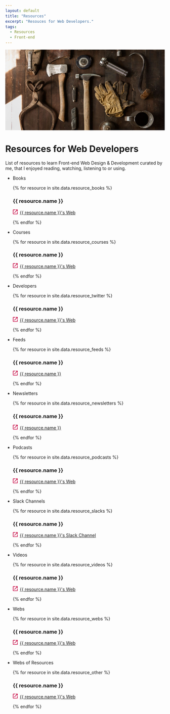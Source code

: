 ```yaml
---
layout: default
title: "Resources"
excerpt: "Resouces for Web Developers."
tags:
  - Resources
  - Front-end
---
```

<div class="header-section">
  <img src="/images/section-resources.jpg" alt="Photography by Todd Quackenbush" />
  <h1 class="header-section__h1">Resources for Web Developers</h1>
</div>

List of resources to learn Front-end Web Design & Development curated by me, that I enjoyed reading, watching, listening to or using.

<ul class="reset-bullet">
  <li class="resource  container">
    <p id="books" class="resource__type">Books</p>
    {% for resource in site.data.resource_books %}
        <h3 class="resource__h3">{{ resource.name }}</h3>
        <p class="resource__url">
            <svg style="width:15px;height:15px; margin-right: 3px;" xmlns="http://www.w3.org/2000/svg" viewBox="-187 61.7 24 24">
                <path fill="#C5003E" d="M-172.3 61.7v2.7h4.8l-13.1 13.1 1.9 1.9 13.1-13.1v4.8h2.7v-9.3m-2.8 21.3h-18.7V64.4h9.3v-2.7h-9.3c-1.5 0-2.7 1.2-2.7 2.7v18.7c0 1.5 1.2 2.7 2.7 2.7h18.7c1.5 0 2.7-1.2 2.7-2.7v-9.3h-2.7v9.3z"/>
            </svg>
            <a href="{{ resource.url }}" target="_blank">{{ resource.name }}'s Web</a>
        </p>
    {% endfor %}
  </li>
  <li class="resource  container">
    <p class="resource__type">Courses</p>
    {% for resource in site.data.resource_courses %}
        <h3 class="resource__h3">{{ resource.name }}</h3>
        <p class="resource__url">
            <svg style="width:15px;height:15px; margin-right: 3px;" xmlns="http://www.w3.org/2000/svg" viewBox="-187 61.7 24 24">
                <path fill="#C5003E" d="M-172.3 61.7v2.7h4.8l-13.1 13.1 1.9 1.9 13.1-13.1v4.8h2.7v-9.3m-2.8 21.3h-18.7V64.4h9.3v-2.7h-9.3c-1.5 0-2.7 1.2-2.7 2.7v18.7c0 1.5 1.2 2.7 2.7 2.7h18.7c1.5 0 2.7-1.2 2.7-2.7v-9.3h-2.7v9.3z"/>
            </svg>
            <a href="{{ resource.url }}" target="_blank">{{ resource.name }}'s Web</a>
        </p>
    {% endfor %}
  </li>
  <li class="resource  container">
    <p class="resource__type">Developers</p>
    {% for resource in site.data.resource_twitter %}
        <h3 class="resource__h3">{{ resource.name }}</h3>
        <p class="resource__url">
            <svg style="width:15px;height:15px; margin-right: 3px;" xmlns="http://www.w3.org/2000/svg" viewBox="-187 61.7 24 24">
                <path fill="#C5003E" d="M-172.3 61.7v2.7h4.8l-13.1 13.1 1.9 1.9 13.1-13.1v4.8h2.7v-9.3m-2.8 21.3h-18.7V64.4h9.3v-2.7h-9.3c-1.5 0-2.7 1.2-2.7 2.7v18.7c0 1.5 1.2 2.7 2.7 2.7h18.7c1.5 0 2.7-1.2 2.7-2.7v-9.3h-2.7v9.3z"/>
            </svg>
            <a href="{{ resource.url }}" target="_blank">{{ resource.name }}'s Web</a>
        </p>
    {% endfor %}
  </li>
  <li class="resource  container">
    <p class="resource__type">Feeds</p>
    {% for resource in site.data.resource_feeds %}
        <h3 class="resource__h3">{{ resource.name }}</h3>
        <p class="resource__url">
            <svg style="width:15px;height:15px; margin-right: 3px;" xmlns="http://www.w3.org/2000/svg" viewBox="-187 61.7 24 24">
                <path fill="#C5003E" d="M-172.3 61.7v2.7h4.8l-13.1 13.1 1.9 1.9 13.1-13.1v4.8h2.7v-9.3m-2.8 21.3h-18.7V64.4h9.3v-2.7h-9.3c-1.5 0-2.7 1.2-2.7 2.7v18.7c0 1.5 1.2 2.7 2.7 2.7h18.7c1.5 0 2.7-1.2 2.7-2.7v-9.3h-2.7v9.3z"/>
            </svg>
            <a href="{{ resource.url }}" target="_blank">{{ resource.name }}</a>
        </p>
    {% endfor %}
  </li>
  <li class="resource  container">
    <p id="newsletters" class="resource__type">Newsletters</p>
    {% for resource in site.data.resource_newsletters %}
        <h3 class="resource__h3">{{ resource.name }}</h3>
        <p class="resource__url">
            <svg style="width:15px;height:15px; margin-right: 3px;" xmlns="http://www.w3.org/2000/svg" viewBox="-187 61.7 24 24">
                <path fill="#C5003E" d="M-172.3 61.7v2.7h4.8l-13.1 13.1 1.9 1.9 13.1-13.1v4.8h2.7v-9.3m-2.8 21.3h-18.7V64.4h9.3v-2.7h-9.3c-1.5 0-2.7 1.2-2.7 2.7v18.7c0 1.5 1.2 2.7 2.7 2.7h18.7c1.5 0 2.7-1.2 2.7-2.7v-9.3h-2.7v9.3z"/>
            </svg>
            <a href="{{ resource.url }}" target="_blank">{{ resource.name }}</a>
        </p>
    {% endfor %}
  </li>
  <li class="resource  container">
    <p id="podcasts" class="resource__type">Podcasts</p>
    {% for resource in site.data.resource_podcasts %}
        <h3 class="resource__h3">{{ resource.name }}</h3>
        <p class="resource__url">
            <svg style="width:15px;height:15px; margin-right: 3px;" xmlns="http://www.w3.org/2000/svg" viewBox="-187 61.7 24 24">
                <path fill="#C5003E" d="M-172.3 61.7v2.7h4.8l-13.1 13.1 1.9 1.9 13.1-13.1v4.8h2.7v-9.3m-2.8 21.3h-18.7V64.4h9.3v-2.7h-9.3c-1.5 0-2.7 1.2-2.7 2.7v18.7c0 1.5 1.2 2.7 2.7 2.7h18.7c1.5 0 2.7-1.2 2.7-2.7v-9.3h-2.7v9.3z"/>
            </svg>
            <a href="{{ resource.url }}" target="_blank">{{ resource.name }}'s Web</a>
        </p>
    {% endfor %}
  </li>
  <li class="resource  container">
    <p class="resource__type">Slack Channels</p>
    {% for resource in site.data.resource_slacks %}
        <h3 class="resource__h3">{{ resource.name }}</h3>
        <p class="resource__url">
            <svg style="width:15px;height:15px; margin-right: 3px;" xmlns="http://www.w3.org/2000/svg" viewBox="-187 61.7 24 24">
                <path fill="#C5003E" d="M-172.3 61.7v2.7h4.8l-13.1 13.1 1.9 1.9 13.1-13.1v4.8h2.7v-9.3m-2.8 21.3h-18.7V64.4h9.3v-2.7h-9.3c-1.5 0-2.7 1.2-2.7 2.7v18.7c0 1.5 1.2 2.7 2.7 2.7h18.7c1.5 0 2.7-1.2 2.7-2.7v-9.3h-2.7v9.3z"/>
            </svg>
            <a href="{{ resource.url }}" target="_blank">{{ resource.name }}'s Slack Channel</a>
        </p>
    {% endfor %}
  </li>
  <!-- <li class="resource  container">
    <p class="resource__type">Tools</p>
    {% for resource in site.data.resource_tools %}
        <h3 class="resource__h3">{{ resource.name }}</h3>
        <p class="resource__url">
            <svg style="width:15px;height:15px; margin-right: 3px;" xmlns="http://www.w3.org/2000/svg" viewBox="-187 61.7 24 24">
                <path fill="#C5003E" d="M-172.3 61.7v2.7h4.8l-13.1 13.1 1.9 1.9 13.1-13.1v4.8h2.7v-9.3m-2.8 21.3h-18.7V64.4h9.3v-2.7h-9.3c-1.5 0-2.7 1.2-2.7 2.7v18.7c0 1.5 1.2 2.7 2.7 2.7h18.7c1.5 0 2.7-1.2 2.7-2.7v-9.3h-2.7v9.3z"/>
            </svg>
            <a href="{{ resource.url }}" target="_blank">{{ resource.name }}'s Web</a>
        </p>
    {% endfor %}
  </li> -->
  <li class="resource  container">
    <p class="resource__type">Videos</p>
    {% for resource in site.data.resource_videos %}
        <h3 class="resource__h3">{{ resource.name }}</h3>
        <p class="resource__url">
            <svg style="width:15px;height:15px; margin-right: 3px;" xmlns="http://www.w3.org/2000/svg" viewBox="-187 61.7 24 24">
                <path fill="#C5003E" d="M-172.3 61.7v2.7h4.8l-13.1 13.1 1.9 1.9 13.1-13.1v4.8h2.7v-9.3m-2.8 21.3h-18.7V64.4h9.3v-2.7h-9.3c-1.5 0-2.7 1.2-2.7 2.7v18.7c0 1.5 1.2 2.7 2.7 2.7h18.7c1.5 0 2.7-1.2 2.7-2.7v-9.3h-2.7v9.3z"/>
            </svg>
            <a href="{{ resource.url }}" target="_blank">{{ resource.name }}'s Web</a>
        </p>
    {% endfor %}
  </li>
  <li class="resource  container">
    <p class="resource__type">Webs</p>
    {% for resource in site.data.resource_webs %}
        <h3 class="resource__h3">{{ resource.name }}</h3>
        <p class="resource__url">
            <svg style="width:15px;height:15px; margin-right: 3px;" xmlns="http://www.w3.org/2000/svg" viewBox="-187 61.7 24 24">
                <path fill="#C5003E" d="M-172.3 61.7v2.7h4.8l-13.1 13.1 1.9 1.9 13.1-13.1v4.8h2.7v-9.3m-2.8 21.3h-18.7V64.4h9.3v-2.7h-9.3c-1.5 0-2.7 1.2-2.7 2.7v18.7c0 1.5 1.2 2.7 2.7 2.7h18.7c1.5 0 2.7-1.2 2.7-2.7v-9.3h-2.7v9.3z"/>
            </svg>
            <a href="{{ resource.url }}" target="_blank">{{ resource.name }}'s Web</a>
        </p>
    {% endfor %}
  </li>
  <li class="resource  container">
    <p class="resource__type">Webs of Resources</p>
    {% for resource in site.data.resource_other %}
        <h3 class="resource__h3">{{ resource.name }}</h3>
        <p class="resource__url">
            <svg style="width:15px;height:15px; margin-right: 3px;" xmlns="http://www.w3.org/2000/svg" viewBox="-187 61.7 24 24">
                <path fill="#C5003E" d="M-172.3 61.7v2.7h4.8l-13.1 13.1 1.9 1.9 13.1-13.1v4.8h2.7v-9.3m-2.8 21.3h-18.7V64.4h9.3v-2.7h-9.3c-1.5 0-2.7 1.2-2.7 2.7v18.7c0 1.5 1.2 2.7 2.7 2.7h18.7c1.5 0 2.7-1.2 2.7-2.7v-9.3h-2.7v9.3z"/>
            </svg>
            <a href="{{ resource.url }}" target="_blank">{{ resource.name }}'s Web</a>
        </p>
    {% endfor %}
  </li>
</ul>


